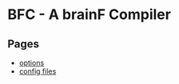 # BFC - A brainF Compiler

## Pages

- [options](</BFC/options>)
- [config files](</BFC/configFiles>)